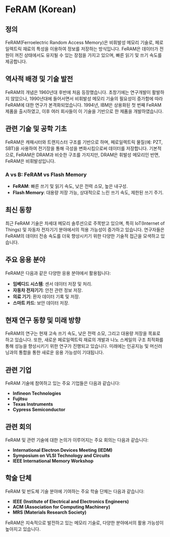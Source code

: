 # FeRAM (Korean)

## 정의
FeRAM(Ferroelectric Random Access Memory)은 비휘발성 메모리 기술로, 페로일렉트릭 재료의 특성을 이용하여 정보를 저장하는 방식입니다. FeRAM은 데이터가 전원이 꺼진 상태에서도 유지될 수 있는 장점을 가지고 있으며, 빠른 읽기 및 쓰기 속도를 제공합니다.

## 역사적 배경 및 기술 발전
FeRAM의 개념은 1960년대 후반에 처음 등장했습니다. 초창기에는 연구개발이 활발하지 않았으나, 1990년대에 들어서면서 비휘발성 메모리 기술의 필요성이 증가함에 따라 FeRAM에 대한 연구가 본격화되었습니다. 1994년, IBM은 상용화된 첫 번째 FeRAM 제품을 출시하였고, 이후 여러 회사들이 이 기술을 기반으로 한 제품을 개발하였습니다.

## 관련 기술 및 공학 기초
FeRAM은 캐패시터와 트랜지스터 구조를 기반으로 하며, 페로일렉트릭 물질(예: PZT, SBT)을 사용하여 전기장을 통해 극성을 변화시킴으로써 데이터를 저장합니다. 기본적으로, FeRAM은 DRAM과 비슷한 구조를 가지지만, DRAM은 휘발성 메모리인 반면, FeRAM은 비휘발성입니다. 

### A vs B: FeRAM vs Flash Memory
- **FeRAM**: 빠른 쓰기 및 읽기 속도, 낮은 전력 소모, 높은 내구성.
- **Flash Memory**: 대용량 저장 가능, 상대적으로 느린 쓰기 속도, 제한된 쓰기 주기.

## 최신 동향
최근 FeRAM 기술은 차세대 메모리 솔루션으로 주목받고 있으며, 특히 IoT(Internet of Things) 및 자동차 전자기기 분야에서의 적용 가능성이 증가하고 있습니다. 연구자들은 FeRAM의 데이터 전송 속도를 더욱 향상시키기 위한 다양한 기술적 접근을 모색하고 있습니다.

## 주요 응용 분야
FeRAM은 다음과 같은 다양한 응용 분야에서 활용됩니다:
- **임베디드 시스템**: 센서 데이터 저장 및 처리.
- **자동차 전자기기**: 안전 관련 정보 저장.
- **의료 기기**: 환자 데이터 기록 및 저장.
- **스마트 카드**: 보안 데이터 저장.

## 현재 연구 동향 및 미래 방향
FeRAM의 연구는 현재 고속 쓰기 속도, 낮은 전력 소모, 그리고 대용량 저장을 목표로 하고 있습니다. 또한, 새로운 페로일렉트릭 재료의 개발과 나노 스케일의 구조 최적화를 통해 성능을 향상시키기 위한 연구가 진행되고 있습니다. 미래에는 인공지능 및 머신러닝과의 통합을 통한 새로운 응용 가능성이 기대됩니다.

## 관련 기업
FeRAM 기술에 참여하고 있는 주요 기업들은 다음과 같습니다:
- **Infineon Technologies**
- **Fujitsu**
- **Texas Instruments**
- **Cypress Semiconductor**

## 관련 회의
FeRAM 및 관련 기술에 대한 논의가 이루어지는 주요 회의는 다음과 같습니다:
- **International Electron Devices Meeting (IEDM)**
- **Symposium on VLSI Technology and Circuits**
- **IEEE International Memory Workshop**

## 학술 단체
FeRAM 및 반도체 기술 분야에 기여하는 주요 학술 단체는 다음과 같습니다:
- **IEEE (Institute of Electrical and Electronics Engineers)**
- **ACM (Association for Computing Machinery)**
- **MRS (Materials Research Society)**

FeRAM은 지속적으로 발전하고 있는 메모리 기술로, 다양한 분야에서의 활용 가능성이 높아지고 있습니다.